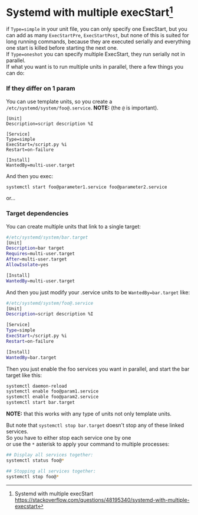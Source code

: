 # Systemd with multiple execStart[^1]

if `Type=simple` in your unit file, you can only specify one ExecStart, but you can add as many `ExecStartPre`, `ExecStartPost`, but none of this is suited for long running commands, because they are executed serially and everything one start is killed before starting the next one.  
If `Type=oneshot` you can specify multiple ExecStart, they run serially not in parallel.  
If what you want is to run multiple units in parallel, there a few things you can do:  

### If they differ on 1 param

You can use template units, so you create a `/etc/systemd/system/foo@.service`. **NOTE:** (the `@` is important).
```shell
[Unit]
Description=script description %I

[Service]
Type=simple
ExecStart=/script.py %i
Restart=on-failure

[Install]
WantedBy=multi-user.target
```

And then you exec:
```bash
systemctl start foo@parameter1.service foo@parameter2.service
```

or...

### Target dependencies

You can create multiple units that link to a single target:

```bash
#/etc/systemd/system/bar.target
[Unit]
Description=bar target
Requires=multi-user.target
After=multi-user.target
AllowIsolate=yes

[Install]
WantedBy=multi-user.target
```

And then you just modify your .service units to be `WantedBy=bar.target` like:

```bash
#/etc/systemd/system/foo@.service
[Unit]
Description=script description %I

[Service]
Type=simple
ExecStart=/script.py %i
Restart=on-failure

[Install]
WantedBy=bar.target
```

Then you just enable the foo services you want in parallel, and start the bar target like this:

```bash
systemctl daemon-reload
systemctl enable foo@param1.service
systemctl enable foo@param2.service
systemctl start bar.target
```

**NOTE:** that this works with any type of units not only template units.  

But note that `systemctl stop bar.target` doesn't stop any of these linked services.  
So you have to either stop each service one by one  
or use the `*` asterisk to apply your command to multiple processes:  

```bash
## Display all services together:
systemctl status foo@*

## Stopping all services together:
systemctl stop foo@*
```

[^1]: Systemd with multiple execStart https://stackoverflow.com/questions/48195340/systemd-with-multiple-execstart
